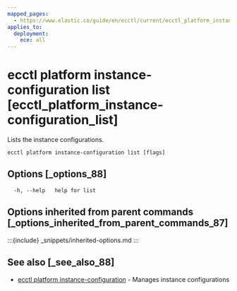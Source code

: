 ```yaml
---
mapped_pages:
  - https://www.elastic.co/guide/en/ecctl/current/ecctl_platform_instance-configuration_list.html
applies_to:
  deployment:
    ece: all
---
```


# ecctl platform instance-configuration list [ecctl_platform_instance-configuration_list]

Lists the instance configurations.

```
ecctl platform instance-configuration list [flags]
```


## Options [_options_88]

```
  -h, --help   help for list
```


## Options inherited from parent commands [_options_inherited_from_parent_commands_87]

:::{include} _snippets/inherited-options.md
:::


## See also [_see_also_88]

* [ecctl platform instance-configuration](/reference/ecctl_platform_instance-configuration.md)	 - Manages instance configurations

